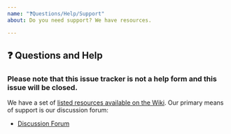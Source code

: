 ```yaml
---
name: "❓Questions/Help/Support"
about: Do you need support? We have resources.

---
```


## ❓ Questions and Help

### Please note that this issue tracker is not a help form and this issue will be closed.

We have a set of [listed resources available on the Wiki](https://github.com/kornia/kornia/wiki). Our primary means of support is our discussion forum:

- [Discussion Forum](https://discuss.pytorch.org/c/vision/kornia)

